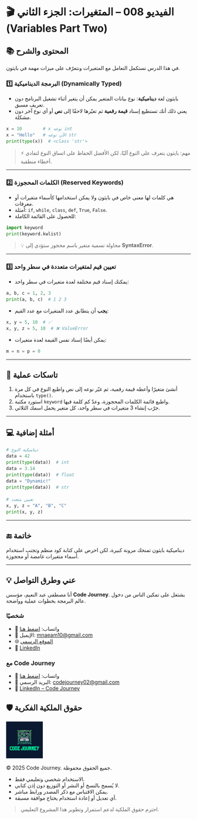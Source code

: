 # 🎬 الفيديو 008 – المتغيرات: الجزء الثاني (Variables Part Two)

## 📚 المحتوى والشرح
في هذا الدرس نستكمل التعامل مع المتغيرات ونتعرّف على ميزات مهمة في بايثون.

### 1️⃣ البرمجة الديناميكية (Dynamically Typed)
- بايثون لغة **ديناميكية**: نوع بيانات المتغير يمكن أن يتغير أثناء تشغيل البرنامج دون تعريف مسبق.
- يعني ذلك أنك تستطيع إسناد **قيمة رقمية** ثم تغيّرها لاحقًا إلى **نص** أو أي نوع آخر دون مشكلة.
```python
x = 10        # x نوعه int
x = "Hello"   # الآن نوعه str
print(type(x))  # <class 'str'>
```

> ⚡ مهم: بايثون يتعرف على النوع آليًا، لكن الأفضل الحفاظ على اتساق النوع لتفادي أخطاء منطقية.

---

### 2️⃣ الكلمات المحجوزة (Reserved Keywords)

* هي كلمات لها معنى خاص في بايثون ولا يمكن استخدامها كأسماء متغيرات أو معرفات.
* أمثلة: `if`, `while`, `class`, `def`, `True`, `False`.
* للحصول على القائمة الكاملة:

```python
import keyword
print(keyword.kwlist)
```

> 💡 محاولة تسمية متغير باسم محجوز ستؤدي إلى **SyntaxError**.

---

### 3️⃣ تعيين قيم لمتغيرات متعددة في سطر واحد

* يمكنك إسناد قيم مختلفة لعدة متغيرات في سطر واحد:

```python
a, b, c = 1, 2, 3
print(a, b, c)  # 1 2 3
```

* **يجب** أن يتطابق عدد المتغيرات مع عدد القيم:

```python
x, y = 5, 10  # ✅
x, y, z = 5, 10  # ❌ ValueError
```

* يمكن أيضًا إسناد نفس القيمة لعدة متغيرات:

```python
m = n = p = 0
```

---

## 📝 تاسكات عملية

1. أنشئ متغيرًا وأعطه قيمة رقمية، ثم غيّر نوعه إلى نص واطبع النوع في كل مرة باستخدام `type()`.
2. استورد مكتبة `keyword` واطبع قائمة الكلمات المحجوزة، وعدّ كم كلمة فيها.
3. جرّب إنشاء 3 متغيرات في سطر واحد، كل متغير يحمل اسمك الثلاثي.

---

## 💻 أمثلة إضافية

```python
# ديناميكية النوع
data = 42
print(type(data))  # int
data = 3.14
print(type(data))  # float
data = "Dynamic!"
print(type(data))  # str

# تعيين متعدد
x, y, z = "A", "B", "C"
print(x, y, z)
```

---

## 🔚 خاتمة

ديناميكية بايثون تمنحك مرونة كبيرة، لكن احرص على كتابة كود منظم وتجنب استخدام أسماء متغيرات غامضة أو محجوزة.

---


## 💡 عني وطرق التواصل


أنا مصطفى عبد النعيم، مؤسس **Code Journey**.
بشتغل على تمكين الناس من دخول عالم البرمجة بخطوات عملية وواضحة.


### شخصيًا
- 💬 واتساب: [اضغط هنا](https://wa.me/201114938410)
- 📧 الإيميل: mnaeam10@gmail.com  
- 🌐 [الموقع الرسمي](https://mostafa-naeam-web.vercel.app/)  
- 💼 [LinkedIn](https://www.linkedin.com/in/mostafa-naeam/)

### مع Code Journey
- 💬 واتساب: [اضغط هنا](https://wa.me/201555303227)
- 📩 البريد الرسمي: codejourney02@gmail.com  
- 💼 [LinkedIn – Code Journey](https://www.linkedin.com/company/code-journey25/)


## 🛡 حقوق الملكية الفكرية

<img src="../../images/1.png" alt="حقوق الملكية" width="100"/>


© 2025 Code Journey. جميع الحقوق محفوظة.  

- الاستخدام شخصي وتعليمي فقط.  
- لا يُسمح بالنسخ أو النشر أو التوزيع دون إذن كتابي.  
- يمكن الاقتباس مع ذكر المصدر ورابط مباشر.  
- أي تعديل أو إعادة استخدام يحتاج موافقة مسبقة.  

> احترم حقوق الملكية لدعم استمرار وتطوير هذا المشروع التعليمي.
